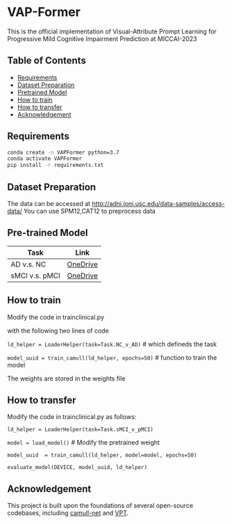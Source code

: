 # VAP-Former

This is the official implementation of Visual-Attribute Prompt Learning for Progressive Mild Cognitive Impairment Prediction at MICCAI-2023

## Table of Contents

- [Requirements](#requirements)
- [Dataset Preparation](#dataset-preparation)
- [Pretrained Model](#pretrained-model)
- [How to train](#how-to-train)
- [How to transfer](#how-to-transfer)
- [Acknowledgement](#acknowledgement)

## Requirements
```bash
conda create -n VAPFormer python=3.7
conda activate VAPFormer
pip install -r requirements.txt
```

## Dataset Preparation
The data can be accessed at http://adni.loni.usc.edu/data-samples/access-data/ 
You can use SPM12,CAT12 to preprocess data

## Pre-trained Model
| Task | Link |
|------|------|
| AD v.s. NC | [OneDrive](https://cuhko365-my.sharepoint.com/:u:/g/personal/222010514_link_cuhk_edu_cn/ESvGnEWjvylGgzMiFYhZdo0BVwQqx37KJEWBFvfZ45NosA?e=fOx6rr)|
| sMCI v.s. pMCI | [OneDrive](https://cuhko365-my.sharepoint.com/:u:/g/personal/222010514_link_cuhk_edu_cn/EQwKgE9I_pVDkguPeA1GTQoBUUmV2ocYwxIqop5oFoLdYw?e=LxFUh0)|



## How to train
Modify the code in trainclinical.py

with the following two lines of code

`ld_helper = LoaderHelper(task=Task.NC_v_AD)` # which defineds the task

`model_uuid = train_camull(ld_helper, epochs=50)` # function to train the model

The weights are stored in the weights file

## How to transfer

Modify the code in trainclinical.py as follows:


`ld_helper = LoaderHelper(task=Task.sMCI_v_pMCI)`

`model = load_model()` # Modify the pretrained weight

`model_uuid  = train_camull(ld_helper, model=model, epochs=50)`

`evaluate_model(DEVICE, model_uuid, ld_helper)`

## Acknowledgement
This project is built upon the foundations of several open-source codebases, including [camull-net](https://github.com/McSpooder/camull-net) and [VPT](https://github.com/kmnp/vpt).

